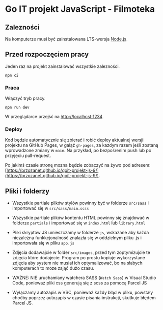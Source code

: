 # Go IT projekt JavaScript - Filmoteka

## Zalezności

Na komputerze musi być zainstalowana LTS-wersja [Node.js](https://nodejs.org/en/).

## Przed rozpoczęciem pracy

Jeden raz na projekt zainstalować wszystkie zalezności.

```shell
npm ci
```

### Praca

Włączyć tryb pracy.

```shell
npm run dev
```

W przeglądarce przejść na [http://localhost:1234](http://localhost:1234).

### Deploy

Kod będzie automatycznie się zbierać i robić deploy aktualnej wersji projektu na GitHub Pages, w gałąź `gh-pages`, za kazdym razem jeśli zostaną wprowadzone zmiany w `main`. Na przykład, po bezpośrenim push lub po przyjęciu pull-request. 

Po jakimś czasie stronę mozna będzie zobaczyć na żywo pod adresem:
[https://brzozanet.github.io/goit-projekt-js-9/](https://brzozanet.github.io/goit-projekt-js-9/).

## Pliki i folderzy

- Wszystkie partiale plików stylów powinny być w folderze `src/sass` i importować się w `src/sass/main.scss`

- Wszystkie partiale plików kontentu HTML powinny się znajdować w folderze `partials` i importować się w `index.html` lub `library.html`

- Pliki skryptów JS umieszczamy w folderze `js`, wskazane aby każda niezależna funkkcjonalność znalazła się w oddzielnym pliku .js i importowała się w pliku `app.js`

- Zdjęcia dodawajcie w folder `src/images`, przed tym zoptymizujcie te zdjęcia które dodajecie. Program po prostu 
  kopiuje wykorzystane zdjęcia aby system nie musiał ich optymalizować, bo na słabych komputerach 
  to moze zająć dużo czasu.

- WAŻNE: NIE uruchamiany watchera SASS (`Watch Sass`) w Visual Studio Code, ponieważ pliki css generują się z scss za pomocą Parcel JS

- Wyłączamy autozapis w VSC, ponieważ każdy błąd w pliku, powstały choćby poprzez autozapis w czasie pisania instrukcji, skutkuje błędem Parcel JS.
